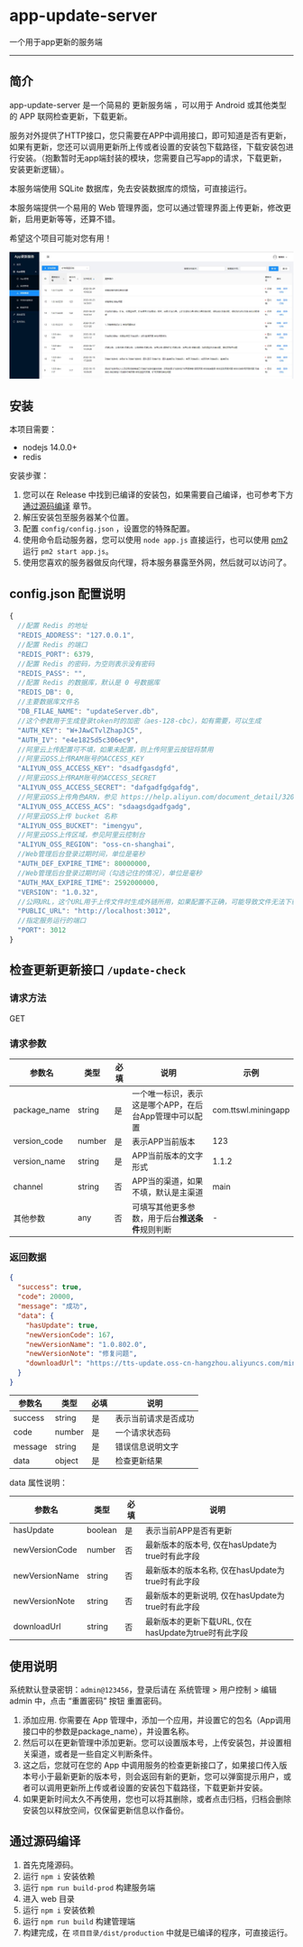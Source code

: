 # app-update-server

一个用于app更新的服务端

---

## 简介

app-update-server 是一个简易的 更新服务端 ，可以用于 Android 或其他类型的 APP 联网检查更新，下载更新。

服务对外提供了HTTP接口，您只需要在APP中调用接口，即可知道是否有更新，如果有更新，您还可以调用更新所上传或者设置的安装包下载路径，下载安装包进行安装。（抱歉暂时无app端封装的模块，您需要自己写app的请求，下载更新，安装更新逻辑）。

本服务端使用 SQLite 数据库，免去安装数据库的烦恼，可直接运行。

本服务端提供一个易用的 Web 管理界面，您可以通过管理界面上传更新，修改更新，启用更新等等，还算不错。

希望这个项目可能对您有用！

![示例](demo.jpg)

## 安装

本项目需要：

* nodejs 14.0.0+
* redis

安装步骤：

1. 您可以在 Release 中找到已编译的安装包，如果需要自己编译，也可参考下方 [通过源码编译](#通过源码编译) 章节。
2. 解压安装包至服务器某个位置。
3. 配置 `config/config.json` ，设置您的特殊配置。
4. 使用命令启动服务器，您可以使用 `node app.js` 直接运行，也可以使用 [pm2](https://www.npmjs.com/package/pm2) 运行 `pm2 start app.js`。
5. 使用您喜欢的服务器做反向代理，将本服务暴露至外网，然后就可以访问了。

## config.json 配置说明

```js
{
  //配置 Redis 的地址
  "REDIS_ADDRESS": "127.0.0.1", 
  //配置 Redis 的端口
  "REDIS_PORT": 6379,
  //配置 Redis 的密码，为空则表示没有密码
  "REDIS_PASS": "",
  //配置 Redis 的数据库，默认是 0 号数据库
  "REDIS_DB": 0,
  //主要数据库文件名
  "DB_FILAE_NAME": "updateServer.db",
  //这个参数用于生成登录token时的加密（aes-128-cbc），如有需要，可以生成
  "AUTH_KEY": "W+JAwCTvlZhapJC5",
  "AUTH_IV": "e4e1825d5c306ec9",
  //阿里云上传配置可不填，如果未配置，则上传阿里云按钮将禁用
  //阿里云OSS上传RAM账号的ACCESS_KEY
  "ALIYUN_OSS_ACCESS_KEY": "dsadfgasdgfd",
  //阿里云OSS上传RAM账号的ACCESS_SECRET
  "ALIYUN_OSS_ACCESS_SECRET": "dafgadfgdgafdg",
  //阿里云OSS上传角色ARN，参见 https://help.aliyun.com/document_detail/32077.html
  "ALIYUN_OSS_ACCESS_ACS": "sdaagsdgadfgadg",
  //阿里云OSS上传 bucket 名称
  "ALIYUN_OSS_BUCKET": "imengyu",
  //阿里云OSS上传区域，参见阿里云控制台
  "ALIYUN_OSS_REGION": "oss-cn-shanghai",
  //Web管理后台登录过期时间，单位是毫秒
  "AUTH_DEF_EXPIRE_TIME": 80000000,
  //Web管理后台登录过期时间（勾选记住的情况），单位是毫秒
  "AUTH_MAX_EXPIRE_TIME": 2592000000,
  "VERSION": "1.0.32",
  //公网URL，这个URL用于上传文件时生成外链所用，如果配置不正确，可能导致文件无法下载
  "PUBLIC_URL": "http://localhost:3012",
  //指定服务运行的端口
  "PORT": 3012
}
```

## 检查更新更新接口 `/update-check`

### 请求方法

GET

### 请求参数

|参数名|类型|必填|说明|示例|
|--|--|--|--|--|
|package_name|string|是|一个唯一标识，表示这是哪个APP，在后台App管理中可以配置|com.ttswl.miningapp|
|version_code|number|是|表示APP当前版本|123|
|version_name|string|是|APP当前版本的文字形式|1.1.2|
|channel|string|否|APP当的渠道，如果不填，默认是主渠道|main|
|其他参数|any|否|可填写其他更多参数，用于后台**推送条件**规则判断|-|

### 返回数据

```json
{
  "success": true,
  "code": 20000,
  "message": "成功",
  "data": {
    "hasUpdate": true,
    "newVersionCode": 167,
    "newVersionName": "1.0.802.0",
    "newVersionNote": "修复问题",
    "downloadUrl": "https://tts-update.oss-cn-hangzhou.aliyuncs.com/miningapp-1.0.802.0-dev-release-202208021535.apk"
  }
}
```

|参数名|类型|必填|说明|
|--|--|--|--|
|success|string|是|表示当前请求是否成功|
|code|number|是|一个请求状态码|
|message|string|是|错误信息说明文字|
|data|object|是|检查更新结果|

data 属性说明：

|参数名|类型|必填|说明|
|--|--|--|--|
|hasUpdate|boolean|是|表示当前APP是否有更新|
|newVersionCode|number|否|最新版本的版本号, 仅在hasUpdate为true时有此字段|
|newVersionName|string|否|最新版本的版本名称, 仅在hasUpdate为true时有此字段|
|newVersionNote|string|否|最新版本的更新说明, 仅在hasUpdate为true时有此字段|
|downloadUrl|string|否|最新版本的更新下载URL, 仅在hasUpdate为true时有此字段|

## 使用说明

系统默认登录密钥：`admin@123456`，登录后请在 系统管理 > 用户控制 > 编辑 admin 中，点击 “重置密码” 按钮 重置密码。

1. 添加应用. 你需要在 App 管理中，添加一个应用，并设置它的包名（App调用接口中的参数是package_name），并设置名称。
2. 然后可以在更新管理中添加更新。您可以设置版本号，上传安装包，并设置相关渠道，或者是一些自定义判断条件。
3. 这之后，您就可在您的 App 中调用服务的检查更新接口了，如果接口传入版本号小于最新更新的版本号，则会返回有新的更新，您可以弹窗提示用户，或者可以调用更新所上传或者设置的安装包下载路径，下载更新并安装。
4. 如果更新时间太久不再使用，您也可以将其删除，或者点击归档，归档会删除安装包以释放空间，仅保留更新信息以作备份。

## 通过源码编译

1. 首先克隆源码。
2. 运行 `npm i` 安装依赖
3. 运行 `npm run build-prod` 构建服务端
4. 进入 web 目录
5. 运行 `npm i` 安装依赖
6. 运行 `npm run build` 构建管理端
7. 构建完成，在 `项目目录/dist/production` 中就是已编译的程序，可直接运行。
